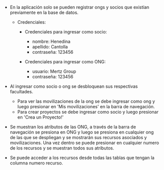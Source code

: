 * En la aplicación solo se pueden registrar ongs y socios que
  existían previamente en la base de datos.
  * Credenciales:
    * Credenciales para ingresar como socio:
        * nombre: Henedina
        * apellido: Cantolla
        * contraseña: 123456

    * Credenciales para ingresar como ONG:
        * usuario: Mertz Group
        * contraseña: 123456

* Al ingresar como socio o ong se desbloquean sus respectivas facultades.
  * Para ver las movilizaciones de la ong se debe ingresar como ong y luego presionar en
   'Mis movilizaciones' en la barra de navegación.
  * Para crear proyectos se debe ingresar como socio y luego presionar en 'Crea un Proyecto!'
* Se muestran los atributos de las ONG, a través de la barra de navegación se presiona en ONG
  y luego se presiona en cualquier ong de las que se despliegan y se mostrarán sus recursos asociados y movilizaciones.
  Una vez dentro se puede presionar en cualquier numero de los recursos y se muestran todos sus atributos.
* Se puede acceder a los recursos desde todas las tablas que tengan la columna numero recurso.
